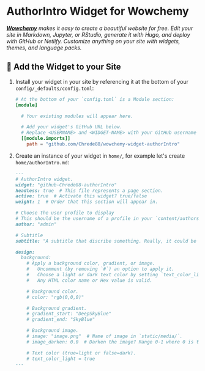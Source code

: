 # AuthorIntro Widget for Wowchemy

_[**Wowchemy**](https://wowchemy.com) makes it easy to create a beautiful website for free. Edit your site in Markdown, Jupyter, or RStudio, generate it with Hugo, and deploy with GitHub or Netlify. Customize anything on your site with widgets, themes, and language packs._

## 🌈 Add the Widget to your Site

1. Install your widget in your site by referencing it at the bottom of your `config/_defaults/config.toml`:
   ```toml
   # At the bottom of your `config.toml` is a Module section:
   [module]

     # Your existing modules will appear here.

     # Add your widget's GitHub URL below.
     # Replace <USERNAME> and <WIDGET-NAME> with your GitHub username and widget name, respectively.
     [[module.imports]]
       path = "github.com/Chrede88/wowchemy-widget-authorIntro"
   ```
2. Create an instance of your widget in `home/`, for example let's create `home/authorIntro.md`:
   ```markdown
   ---
   # AuthorIntro widget.
   widget: "github-Chrede88-authorIntro"
   headless: true  # This file represents a page section.
   active: true  # Activate this widget? true/false
   weight: 1  # Order that this section will appear in.

   # Choose the user profile to display
   # This should be the username of a profile in your `content/authors/` folder.
   author: "admin"

   # Subtitle
   subtitle: "A subtitle that discribe something. Really, it could be anything!:smile:"

   design:
     background:
       # Apply a background color, gradient, or image.
       #   Uncomment (by removing `#`) an option to apply it.
       #   Choose a light or dark text color by setting `text_color_light`.
       #   Any HTML color name or Hex value is valid.

       # Background color.
       # color: "rgb(0,0,0)"

       # Background gradient.
       # gradient_start: "DeepSkyBlue"
       # gradient_end: "SkyBlue"

       # Background image.
       # image: "image.png"  # Name of image in `static/media/`.
       # image_darken: 0.0  # Darken the image? Range 0-1 where 0 is transparent and 1 is opaque.

       # Text color (true=light or false=dark).
       # text_color_light = true
   ---
   ```
